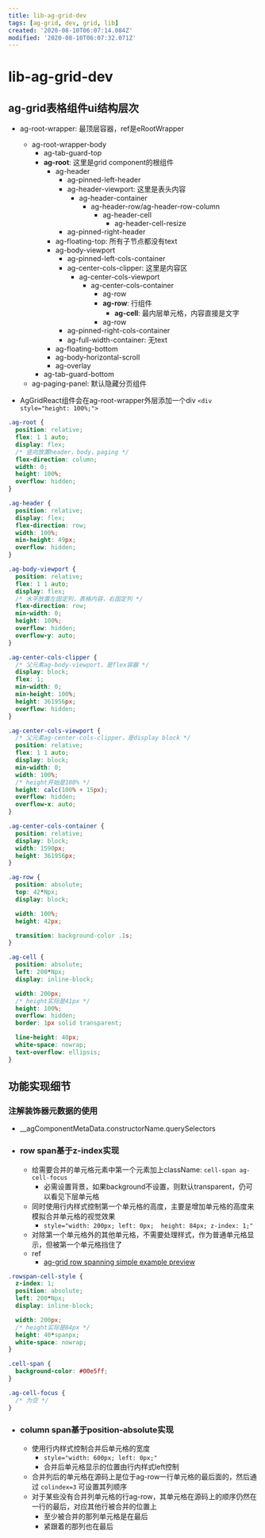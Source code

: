 ```yaml
---
title: lib-ag-grid-dev
tags: [ag-grid, dev, grid, lib]
created: '2020-08-10T06:07:14.084Z'
modified: '2020-08-10T06:07:32.071Z'
---
```


# lib-ag-grid-dev

## ag-grid表格组件ui结构层次

- ag-root-wrapper: 最顶层容器，ref是eRootWrapper
  - ag-root-wrapper-body
    - ag-tab-guard-top
    - **ag-root**: 这里是grid component的根组件
      - ag-header
        - ag-pinned-left-header
        - ag-header-viewport: 这里是表头内容
          - ag-header-container
            - ag-header-row/ag-header-row-column
              - ag-header-cell
                - ag-header-cell-resize
        - ag-pinned-right-header
      - ag-floating-top: 所有子节点都没有text
      - ag-body-viewport
        - ag-pinned-left-cols-container
        - ag-center-cols-clipper: 这里是内容区
          - ag-center-cols-viewport
            - ag-center-cols-container
              - ag-row
              - **ag-row**: 行组件
                - **ag-cell**: 最内层单元格，内容直接是文字
              - ag-row
        - ag-pinned-right-cols-container
        - ag-full-width-container: 无text
      - ag-floating-bottom
      - ag-body-horizontal-scroll
      - ag-overlay
    - ag-tab-guard-bottom
  - ag-paging-panel: 默认隐藏分页组件

- AgGridReact组件会在ag-root-wrapper外层添加一个div `<div style="height: 100%;">`

``` CSS
.ag-root {
  position: relative;
  flex: 1 1 auto;
  display: flex;
  /* 竖向放置header，body，paging */
  flex-direction: column;
  width: 0;
  height: 100%;
  overflow: hidden;
}

.ag-header {
  position: relative;
  display: flex;
  flex-direction: row;
  width: 100%;
  min-height: 49px;
  overflow: hidden;
}

.ag-body-viewport {
  position: relative;
  flex: 1 1 auto;
  display: flex;
  /* 水平放置左固定列，表格内容，右固定列 */
  flex-direction: row;
  min-width: 0;
  height: 100%;
  overflow: hidden;
  overflow-y: auto;
}

.ag-center-cols-clipper {
  /* 父元素ag-body-viewport，是flex容器 */
  display: block;
  flex: 1;
  min-width: 0;
  min-height: 100%;
  height: 361956px;
  overflow: hidden;
}

.ag-center-cols-viewport {
  /* 父元素ag-center-cols-clipper，是display block */
  position: relative;
  flex: 1 1 auto;
  display: block;
  min-width: 0;
  width: 100%;
  /* height开始是100% */
  height: calc(100% + 15px);
  overflow: hidden;
  overflow-x: auto;
}

.ag-center-cols-container {
  position: relative;
  display: block;
  width: 1590px;
  height: 361956px;
}

.ag-row {
  position: absolute;
  top: 42*Npx;
  display: block;

  width: 100%;
  height: 42px;

  transition: background-color .1s;
}

.ag-cell {
  position: absolute;
  left: 200*Npx;
  display: inline-block;

  width: 200px;
  /* height实际是41px */
  height: 100%;
  overflow: hidden;
  border: 1px solid transparent;

  line-height: 40px;
  white-space: nowrap;
  text-overflow: ellipsis;
}
```

## 功能实现细节

### 注解装饰器元数据的使用

- __agComponentMetaData.constructorName.querySelectors

- ### row span基于z-index实现
  - 给需要合并的单元格元素中第一个元素加上className: `cell-span ag-cell-focus`
    - 必需设置背景，如果background不设置，则默认transparent，仍可以看见下层单元格
  - 同时使用行内样式控制第一个单元格的高度，主要是增加单元格的高度来模拟合并单元格的视觉效果 
    - `style="width: 200px; left: 0px;  height: 84px; z-index: 1;"`
  - 对除第一个单元格外的其他单元格，不需要处理样式，作为普通单元格显示，但被第一个单元格挡住了
  - ref
    - [ag-grid row spanning simple example preview](https://www.ag-grid.com/example-runner/grid-vanilla.php?section=javascript-grid-row-spanning&example=row-spanning-simple)

``` CSS
.rowspan-cell-style {
  z-index: 1;
  position: absolute;
  left: 200*Npx;
  display: inline-block;

  width: 200px;
  /* height实际是84px */
  height: 40*spanpx;
  white-space: nowrap;
}

.cell-span {
  background-color: #00e5ff;
}

.ag-cell-focus {
  /* 为空 */
}
```

- ### column span基于position-absolute实现
  - 使用行内样式控制合并后单元格的宽度
    - `style="width: 600px; left: 0px;"`
    - 合并后单元格显示的位置由行内样式left控制
  - 合并列后的单元格在源码上是位于ag-row一行单元格的最后面的，然后通过 `colindex=3` 可设置其列顺序
  - 对于某些没有合并列单元格的行ag-row，其单元格在源码上的顺序仍然在一行的最后，对应其他行被合并的位置上
    - 至少被合并的那列单元格是在最后
    - 紧跟着的那列也在最后
